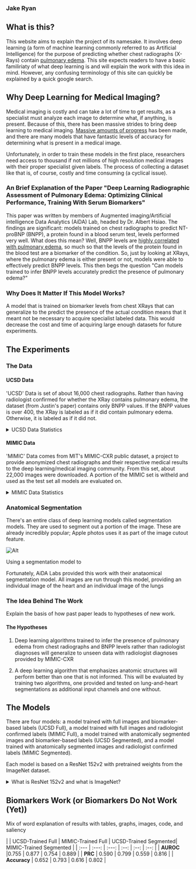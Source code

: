 ### Jake Ryan

## What is this?

This website aims to explain the project of its namesake. It involves deep learning (a form of machine learning commonly referred to as Artificial Intelligence) for the purpose of predicting whether chest radiographs (X-Rays) contain [pulmonary edema](https://www.mayoclinic.org/diseases-conditions/pulmonary-edema/symptoms-causes/syc-20377009). This site expects readers to have a basic familiriaty of what deep learning is and will explain the work with this idea in mind. However, any confusing terminology of this site can quickly be explained by a quick google search.

## Why Deep Learning for Medical Imaging?

Medical imaging is costly and can take a lot of time to get results, as a specialist must analyze each image to determine what, if anything, is present. Because of this, there has been massive strides to bring deep learning to medical imaging. [Massive amounts of progress](https://www.thelancet.com/journals/landig/article/PIIS2589-7500(20)30160-6/fulltext) has been made, and there are many models that have fantastic levels of accuracy for determining what is present in a medical image.

Unfortunately, in order to train these models in the first place, researchers need access to thousand if not millions of high resolution medical images with their proper specialist given labels. The process of collecting a dataset like that is, of course, costly and time consuming (a cyclical issue).

### An Brief Explanation of the Paper "Deep Learning Radiographic Assessment of Pulmonary Edema: Optimizing Clinical Performance, Training With Serum Biomarkers"

This paper was written by members of Augmented imaging/Artificial intelligence Data Analytics (AiDA) Lab, headed by Dr. Albert Hsiao. The findings are significant: models trained on chest radiographs to predict NT-proBNP (BNPP), a protein found in a blood serum test, levels performed very well. What does this mean? Well, BNPP levels are [highly correlated with pulmonary edema](https://www.ncbi.nlm.nih.gov/pmc/articles/PMC3106101/), so much so that the levels of the protein found in the blood test are a biomarker of the condition. So, just by looking at XRays, where the pulmonary edema is either present or not, models were able to effectively predict BNPP levels. This then begs the question "Can models trained to infer BNPP levels accurately predict the presence of pulmonary edema?"

### Why Does It Matter If This Model Works?

A model that is trained on biomarker levels from chest XRays that can generalize to the predict the presence of the actual condition means that it meant not be necessary to acquire specialist labeled data. This would decrease the cost and time of acquiring large enough datasets for future experiments.

## The Experiments

### The Data

#### UCSD Data
'UCSD' Data is set of about 16,000 chest radiographs. Rather than having radiologist confirmed for whether the XRay contains pulmonary edema, the dataset (from Justin's paper) contains only BNPP values. If the BNPP values is over 400, the XRay is labeled as if it did contain pulmonary edema. Otherwise, it is labeled as if it did not.

<details>
	<summary>UCSD Data Statistics</summary>

	The STATS. The dataset is then split into train and validation sets with splits equal to 80% and 20%, respectively.
</details>

#### MIMIC Data
'MIMIC' Data comes from MIT's MIMIC-CXR public dataset, a project to provide anonymized chest radiographs and their respective medical results to the deep learning/medical imaging community. From this set, about 22,000 images were downloaded. A portion of the MIMIC set is witheld and used as the test set all models are evaluated on.

<details>
	<summary>MIMIC Data Statistics</summary>

	The STATS. The dataset is then split into train, validation, and test sets with splits equal to 80%, 10%, and 10%, respectively.
</details>

### Anatomical Segmentation
There's an entire class of deep learning models called segmentation models. They are used to segment out a portion of the image. These are already incredibly popular; Apple photos uses it as part of the image cutout feature.

![[Alt](https://support.apple.com/library/content/dam/edam/applecare/images/en_US/iOS/ios-16-iphone-13-pro-photos-cut-out-copy-share.png "Example of Image Segmentation Used By Apple")](https://support.apple.com/en-us/HT213459)


Using a segmentation model to 

Fortunately, AiDA Labs provided this work with their anataomical segmentation model. All images are run through this model, providing an individual image of the heart and an individual image of the lungs

### The Idea Behind The Work

Explain the basis of how past paper leads to hypotheses of new work.

#### The Hypotheses

1.  Deep learning algorithms trained to infer the presence of pulmonary edema from chest radiographs and BNPP levels rather than radiologist diagnoses will generalize to unseen data with radiologist diagnoses provided by MIMIC-CXR

2. A deep learning algorithm that emphasizes anatomic structures will perform better than one that is not informed. This will be evaluated by training two algorithms, one provided and tested on lung-and-heart segmentations as additional input channels and one without.



## The Models

There are four models: a model trained with full images and biomarker-based labels (UCSD Full), a model trained with full images and radiologist confirmed labels (MIMIC Full), a model trained with anatomically segmented images and biomarker-based labels (UCSD Segmented), and a model trained with anatomically segmented images and radiologist confirmed labels (MIMIC Segmented).

Each model is based on a ResNet 152v2 with pretrained weights from the ImageNet dataset. 
<details>
<summary>What is ResNet 152v2 and what is ImageNet?</summary>
<br>

The ResNet 152v2 is an image classification model built by Microsoft that is renowned for its use of 
<a href="https://towardsdatascience.com/what-is-residual-connection-efb07cab0d55">residual connections</a>, a technique that allows networks to have a large amount of layers without losing its ability to predict.

ImageNet is an industry standard dataset often used to benchmark classification model performance. Models trained to perform on ImageNet have developed a feature space that is adept at predicting many different classes of things that may be in the image. It is a great 'starting place' for models trained on niche tasks, like this one.
</details> 



## Biomarkers Work (or Biomarkers Do Not Work (Yet))

Mix of word explanation of results with tables, graphs, images, code, and saliency

|  | UCSD-Trained Full | MIMIC-Trained Full | UCSD-Trained Segmented| MIMIC-Trained Segmented |
| :---        |    :---:     | :---:  | :--: |  :--: | :--: |
| **AUROC** |0.755 | 0.877 | 0.754 | 0.889 |
| **PRC** | 0.590 | 0.799 | 0.559 | 0.816 |
| **Accuracy** | 0.652 | 0.793 | 0.616 | 0.802 |



